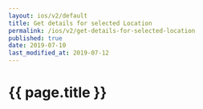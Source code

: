 ```yaml
---
layout: ios/v2/default
title: Get details for selected Location
permalink: /ios/v2/get-details-for-selected-location
published: true
date: 2019-07-10
last_modified_at: 2019-07-12
---
```


# {{ page.title }}
